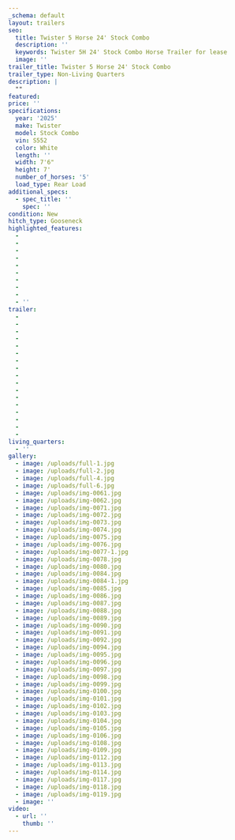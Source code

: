 ```yaml
---
_schema: default
layout: trailers
seo:
  title: Twister 5 Horse 24' Stock Combo
  description: ''
  keywords: Twister 5H 24' Stock Combo Horse Trailer for lease
  image: ''
trailer_title: Twister 5 Horse 24' Stock Combo
trailer_type: Non-Living Quarters
description: |
  ""
featured:
price: ''
specifications:
  year: '2025'
  make: Twister
  model: Stock Combo
  vin: S552
  color: White
  length: ''
  width: 7'6"
  height: 7'
  number_of_horses: '5'
  load_type: Rear Load
additional_specs:
  - spec_title: ''
    spec: ''
condition: New
hitch_type: Gooseneck
highlighted_features:
  -
  -
  -
  -
  -
  -
  -
  -
  -
  - ''
trailer:
  -
  -
  -
  -
  -
  -
  -
  -
  -
  -
  -
  -
  -
  -
  -
  -
  -
living_quarters:
  - ''
gallery:
  - image: /uploads/full-1.jpg
  - image: /uploads/full-2.jpg
  - image: /uploads/full-4.jpg
  - image: /uploads/full-6.jpg
  - image: /uploads/img-0061.jpg
  - image: /uploads/img-0062.jpg
  - image: /uploads/img-0071.jpg
  - image: /uploads/img-0072.jpg
  - image: /uploads/img-0073.jpg
  - image: /uploads/img-0074.jpg
  - image: /uploads/img-0075.jpg
  - image: /uploads/img-0076.jpg
  - image: /uploads/img-0077-1.jpg
  - image: /uploads/img-0078.jpg
  - image: /uploads/img-0080.jpg
  - image: /uploads/img-0084.jpg
  - image: /uploads/img-0084-1.jpg
  - image: /uploads/img-0085.jpg
  - image: /uploads/img-0086.jpg
  - image: /uploads/img-0087.jpg
  - image: /uploads/img-0088.jpg
  - image: /uploads/img-0089.jpg
  - image: /uploads/img-0090.jpg
  - image: /uploads/img-0091.jpg
  - image: /uploads/img-0092.jpg
  - image: /uploads/img-0094.jpg
  - image: /uploads/img-0095.jpg
  - image: /uploads/img-0096.jpg
  - image: /uploads/img-0097.jpg
  - image: /uploads/img-0098.jpg
  - image: /uploads/img-0099.jpg
  - image: /uploads/img-0100.jpg
  - image: /uploads/img-0101.jpg
  - image: /uploads/img-0102.jpg
  - image: /uploads/img-0103.jpg
  - image: /uploads/img-0104.jpg
  - image: /uploads/img-0105.jpg
  - image: /uploads/img-0106.jpg
  - image: /uploads/img-0108.jpg
  - image: /uploads/img-0109.jpg
  - image: /uploads/img-0112.jpg
  - image: /uploads/img-0113.jpg
  - image: /uploads/img-0114.jpg
  - image: /uploads/img-0117.jpg
  - image: /uploads/img-0118.jpg
  - image: /uploads/img-0119.jpg
  - image: ''
video:
  - url: ''
    thumb: ''
---
```

